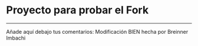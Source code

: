 # Proyecto para probar el Fork

----
Añade aquí debajo tus comentarios:
Modificación BIEN hecha por Breinner Imbachi 
<!-- A partir de aquí (esta línea no se muestra) -->
